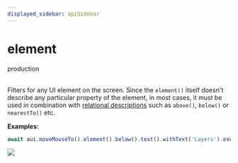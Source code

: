 ```yaml
---
displayed_sidebar: apiSidebar
---
```

# element
<span class="theme-doc-version-badge badge badge--success">production</span><br/><br/>

Filters for any UI element on the screen. Since the `element()` itself doesn't describe any particular property of the element, in most cases, it must be used in combination with [relational descriptions](../04-Relations/above.md) such as `above()`, `below()` or `nearestTo()` etc.

**Examples:** 
```typescript
await aui.moveMouseTo().element().below().text().withText('Layers').exec();
```
![](/img/gif/element.gif)

